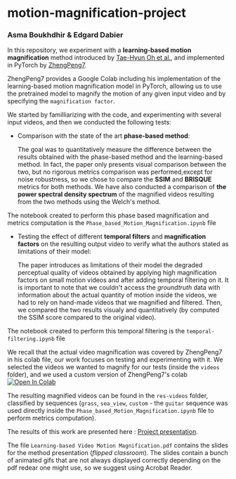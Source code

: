 # motion-magnification-project
### Asma Boukhdhir & Edgard Dabier

In this repository, we experiment with a **learning-based motion magnification** method introduced by [Tae-Hyun Oh et al.](https://people.csail.mit.edu/tiam/deepmag/), and implemented in PyTorch by [ZhengPeng7](https://github.com/ZhengPeng7/motion_magnification_learning-based).

ZhengPeng7 provides a Google Colab including his implementation of the learning-based motion magnification model in PyTorch, allowing us to use the pretrained model to magnify the motion of any given input video and by specifying the `magnification factor`.

We started by familliarizing with the code, and experimenting with several input videos, and then we conducted the following tests:

- Comparison with the state of the art **phase-based method**:

    The goal was to quantitatively measure the difference between the results obtained with the phase-based method and the learning-based method. In fact, the paper only presents visual comparison between the two,  but no rigorous metrics comparison was performed,except for noise robustness, so we chose to compare the **SSIM** and **BRISQUE** metrics for both methods. We have also conducted a comparison of **the power spectral density spectrum** of the magnified videos resulting from the two methods using the Welch's method.

The notebook created to perform this phase based magnification and metrics computation is the `Phase_based_Motion_Magnification.ipynb` file

  
- Testing the effect of different **temporal filters** and **magnification factors** on the resulting output video to verify what the authors stated as limitations of their model:
  
    The paper introduces as limitations of their model the degraded perceptual quality of videos obtained by applying high magnification factors on small motion videos and after adding temporal filtering on it. It is important to note that we couldn't access the *groundtruth* data with information about the actual quantity of motion inside the videos, we had to rely on hand-made videos that we magnified and filtered. Then, we compared the two results visualy and quantitatively (by computed the SSIM score compared to the original video).

The notebook created to perform this temporal filtering is the `temporal-filtering.ipynb` file

We recall that the actual video magnification was covered by ZhengPeng7 in his colab file, our work focuses on testing and experimenting with it. We selected the videos we wanted to magnify for our tests (inside the `videos` folder), and we used a custom version of ZhengPeng7's colab  [![Open In Colab](https://colab.research.google.com/assets/colab-badge.svg)](https://colab.research.google.com/drive/1bTgyQ2WSEB7uruf7g_kLDAFNXzvHiSEX?usp=sharing)

The resulting magnified videos can be found in the `res-videos` folder, classified by sequences (`grass`, `sea_view`, `custom` - the `guitar` sequence was used directly inside the `Phase_based_Motion_Magnification.ipynb` file to perform metrics computation).

The results of this work are presented here : [Project presentation](https://docs.google.com/presentation/d/1Z4naJI_iVcjmiBhvvCYdd7-u-ccL_Psaa71gv9P6tYI/edit?usp=sharing).

The file `Learning-based Video Motion Magnification.pdf` contains the slides for the method presentation (*flipped classroom*). The slides contain a bunch of animated gifs that are not always displayed correctly depending on the pdf redear one might use, so we suggest using Acrobat Reader.
